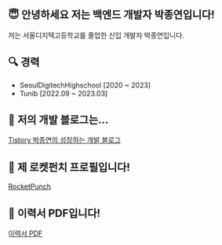 ## 😇 안녕하세요 저는 백엔드 개발자 박종연입니다!
저는 서울디지텍고등학교를 졸업한 신입 개발자 박종연입니다.


<!--## 📚 제가 현재 공부중인 것은...
1. Java
2. Spring(Spring Boot)
3. WEB/WAS 차이-->
## 🔍 경력
- SeoulDigitechHighschool [2020 ~ 2023]
- Tunib [2022.09 ~ 2023.03]

## 🔗 저의 개발 블로그는...
[Tistory 박종연의 성장하는 개발 블로그](https://parkstate.tistory.com/)

## 🚀 제 로켓펀치 프로필입니다!
[RocketPunch](https://www.rocketpunch.com/@pokoed)

## 📜 이력서 PDF입니다!
[이력서 PDF](https://drive.google.com/file/d/12jRhPKzYixTQm53PFljR43WCBMNmOgzw/view?usp=share_link)

<!--[~~Velog pokoed.log(Tistory로 이전)~~](https://velog.io/@pokoed/)-->


<!--
**pokoed/pokoed** is a ✨ _special_ ✨ repository because its `README.md` (this file) appears on your GitHub profile.

Here are some ideas to get you started:

- 🔭 I’m currently working on ...
- 🌱 I’m currently learning ...
- 👯 I’m looking to collaborate on ...
- 🤔 I’m looking for help with ...
- 💬 Ask me about ...
- 📫 How to reach me: ...
- 😄 Pronouns: ...
- ⚡ Fun fact: ...
-->
